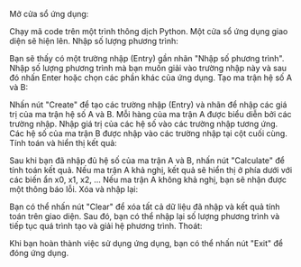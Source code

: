 Mở cửa sổ ứng dụng:

Chạy mã code trên một trình thông dịch Python.
Một cửa sổ ứng dụng giao diện sẽ hiện lên.
Nhập số lượng phương trình:

Bạn sẽ thấy có một trường nhập (Entry) gần nhãn "Nhập số phương trình".
Nhập số lượng phương trình mà bạn muốn giải vào trường nhập này và sau đó nhấn Enter hoặc chọn các phần khác của ứng dụng.
Tạo ma trận hệ số A và B:

Nhấn nút "Create" để tạo các trường nhập (Entry) và nhãn để nhập các giá trị của ma trận hệ số A và B.
Mỗi hàng của ma trận A được biểu diễn bởi các trường nhập. Nhập giá trị của các hệ số vào các trường nhập tương ứng.
Các hệ số của ma trận B được nhập vào các trường nhập tại cột cuối cùng.
Tính toán và hiển thị kết quả:

Sau khi bạn đã nhập đủ hệ số của ma trận A và B, nhấn nút "Calculate" để tính toán kết quả.
Nếu ma trận A khả nghị, kết quả sẽ hiển thị ở phía dưới với các biến ẩn x0, x1, x2, ...
Nếu ma trận A không khả nghị, bạn sẽ nhận được một thông báo lỗi.
Xóa và nhập lại:

Bạn có thể nhấn nút "Clear" để xóa tất cả dữ liệu đã nhập và kết quả tính toán trên giao diện.
Sau đó, bạn có thể nhập lại số lượng phương trình và tiếp tục quá trình tạo và giải hệ phương trình.
Thoát:

Khi bạn hoàn thành việc sử dụng ứng dụng, bạn có thể nhấn nút "Exit" để đóng ứng dụng.